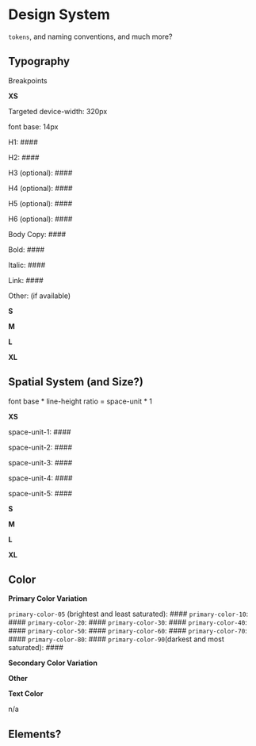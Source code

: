 # Design System

`tokens`, and naming conventions, and much more?

## Typography

Breakpoints

**XS**

Targeted device-width: 320px

font base: 14px

H1: ####

H2: ####

H3 (optional): ####

H4 (optional): ####

H5 (optional): ####

H6 (optional): ####

Body Copy: ####

Bold: ####

Italic: ####

Link: ####

Other: (if available)

**S**

**M**

**L**

**XL**

## Spatial System (and Size?)

font base * line-height ratio = space-unit * 1

**XS**

space-unit-1: ####

space-unit-2: ####

space-unit-3: ####

space-unit-4: ####

space-unit-5: ####

**S**

**M**

**L**

**XL**

## Color

**Primary Color Variation**

`primary-color-05` (brightest and least saturated): ####
`primary-color-10`: ####
`primary-color-20`: ####
`primary-color-30`: ####
`primary-color-40`: ####
`primary-color-50`: ####
`primary-color-60`: ####
`primary-color-70`: ####
`primary-color-80`: ####
`primary-color-90`(darkest and most saturated): ####

**Secondary Color Variation**

**Other**

**Text Color**

n/a

## Elements?
